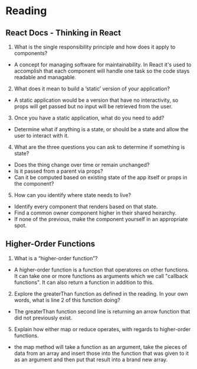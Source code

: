 # Reading

## React Docs - Thinking in React

1. What is the single responsibility principle and how does it apply to components?
+ A concept for managing software for maintainability. In React it's used to accomplish that each component will handle one task so the code stays readable and managable.
2. What does it mean to build a ‘static’ version of your application?
+ A static application would be a version that have no interactivity, so props will get passed but no input will be retrieved from the user.
3. Once you have a static application, what do you need to add?
+ Determine what if anything is a state, or should be a state and allow the user to interact with it.
4. What are the three questions you can ask to determine if something is state?
+ Does the thing change over time or remain unchanged?
+ Is it passed from a parent via props?
+ Can it be computed based on existing state of the app itself or props in the component?
5. How can you identify where state needs to live?
+ Identify every component that renders based on that state.
+ Find a common owner component higher in their shared heirarchy.
+ If none of the previous, make the component yourself in an appropriate spot.

## Higher-Order Functions

1. What is a “higher-order function”?
+ A higher-order function is a function that operatores on other functions. It can take one or more functions as arguments which we call "callback functions". It can also return a function in addition to this.
2. Explore the greaterThan function as defined in the reading. In your own words, what is line 2 of this function doing?
+ The greaterThan function second line is returning an arrow function that did not previously exist.
5. Explain how either map or reduce operates, with regards to higher-order functions.
+ the map method will take a function as an argument, take the pieces of data from an array and insert those into the function that was given to it as an argument and then put that result into a brand new array.
